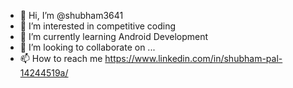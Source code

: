 - 👋 Hi, I’m @shubham3641
- 👀 I’m interested in competitive coding
- 🌱 I’m currently learning Android Development
- 💞️ I’m looking to collaborate on ...
- 📫 How to reach me https://www.linkedin.com/in/shubham-pal-14244519a/

<!---
shubham3641/shubham3641 is a ✨ special ✨ repository because its `README.md` (this file) appears on your GitHub profile.
You can click the Preview link to take a look at your changes.
--->
